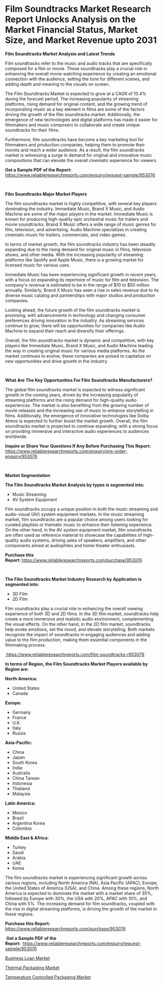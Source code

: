 <p><h1>Film Soundtracks Market Research Report Unlocks Analysis on the Market Financial Status, Market Size, and Market Revenue upto 2031</h1></p><p><strong>Film Soundtracks Market Analysis and Latest Trends</strong></p>
<p><p>Film soundtracks refer to the music and audio tracks that are specifically composed for a film or movie. These soundtracks play a crucial role in enhancing the overall movie watching experience by creating an emotional connection with the audience, setting the tone for different scenes, and adding depth and meaning to the visuals on screen.</p><p>The Film Soundtracks Market is expected to grow at a CAGR of 10.4% during the forecast period. The increasing popularity of streaming platforms, rising demand for original content, and the growing trend of incorporating music as a key element in films are some of the factors driving the growth of the film soundtracks market. Additionally, the emergence of new technologies and digital platforms has made it easier for filmmakers and music composers to collaborate and create unique soundtracks for their films.</p><p>Furthermore, film soundtracks have become a key marketing tool for filmmakers and production companies, helping them to promote their movies and reach a wider audience. As a result, the film soundtracks market is witnessing a surge in demand for original and innovative music compositions that can elevate the overall cinematic experience for viewers.</p></p>
<p><strong>Get a Sample PDF of the Report:&nbsp;</strong> <a href="https://www.reliableresearchreports.com/enquiry/request-sample/953076">https://www.reliableresearchreports.com/enquiry/request-sample/953076</a></p>
<p>&nbsp;</p>
<p><strong>Film Soundtracks Major Market Players</strong></p>
<p><p>The film soundtracks market is highly competitive, with several key players dominating the industry. Immediate Music, Brand X Music, and Audio Machine are some of the major players in the market. Immediate Music is known for producing high-quality epic orchestral music for trailers and movie soundtracks. Brand X Music offers a wide range of music genres for film, television, and advertising. Audio Machine specializes in creating cinematic music for trailers, commercials, and video games.</p><p>In terms of market growth, the film soundtracks industry has been steadily expanding due to the rising demand for original music in films, television shows, and other media. With the increasing popularity of streaming platforms like Spotify and Apple Music, there is a growing market for licensed music for various uses.</p><p>Immediate Music has been experiencing significant growth in recent years, with a focus on expanding its repertoire of music for film and television. The company's revenue is estimated to be in the range of $10 to $50 million annually. Similarly, Brand X Music has seen a rise in sales revenue due to its diverse music catalog and partnerships with major studios and production companies.</p><p>Looking ahead, the future growth of the film soundtracks market is promising, with advancements in technology and changing consumer preferences driving innovation in the industry. As streaming services continue to grow, there will be opportunities for companies like Audio Machine to expand their reach and diversify their offerings.</p><p>Overall, the film soundtracks market is dynamic and competitive, with key players like Immediate Music, Brand X Music, and Audio Machine leading the way in creating original music for various media platforms. As the market continues to evolve, these companies are poised to capitalize on new opportunities and drive growth in the industry.</p></p>
<p>&nbsp;</p>
<p><strong>What Are The Key Opportunities For Film Soundtracks Manufacturers?</strong></p>
<p><p>The global film soundtracks market is expected to witness significant growth in the coming years, driven by the increasing popularity of streaming platforms and the rising demand for high-quality audio experiences. The market is also benefiting from the growing number of movie releases and the increasing use of music to enhance storytelling in films. Additionally, the emergence of innovative technologies like Dolby Atmos is expected to further boost the market growth. Overall, the film soundtracks market is projected to continue expanding, with a strong focus on providing immersive and interactive audio experiences to audiences worldwide.</p></p>
<p><strong>Inquire or Share Your Questions If Any Before Purchasing This Report:</strong> <a href="https://www.reliableresearchreports.com/enquiry/pre-order-enquiry/953076">https://www.reliableresearchreports.com/enquiry/pre-order-enquiry/953076</a></p>
<p>&nbsp;</p>
<p><strong>Market Segmentation</strong></p>
<p><strong>The Film Soundtracks Market Analysis by types is segmented into:</strong></p>
<p><ul><li>Music Streaming</li><li>AV System Equipment</li></ul></p>
<p><p>Film soundtracks occupy a unique position in both the music streaming and audio-visual (AV) system equipment markets. In the music streaming market, film soundtracks are a popular choice among users looking for curated playlists or thematic music to enhance their listening experience. On the other hand, in the AV system equipment market, film soundtracks are often used as reference material to showcase the capabilities of high-quality audio systems, driving sales of speakers, amplifiers, and other components aimed at audiophiles and home theater enthusiasts.</p></p>
<p><strong>Purchase this Report:&nbsp;</strong><a href="https://www.reliableresearchreports.com/purchase/953076">https://www.reliableresearchreports.com/purchase/953076</a></p>
<p>&nbsp;</p>
<p><strong>The Film Soundtracks Market Industry Research by Application is segmented into:</strong></p>
<p><ul><li>3D Film</li><li>2D Film</li></ul></p>
<p><p>Film soundtracks play a crucial role in enhancing the overall viewing experience of both 3D and 2D films. In the 3D film market, soundtracks help create a more immersive and realistic audio environment, complementing the visual effects. On the other hand, in the 2D film market, soundtracks help evoke emotions, set the mood, and elevate storytelling. Both markets recognize the impact of soundtracks in engaging audiences and adding value to the film production, making them essential components in the filmmaking process.</p></p>
<p><a href="https://www.reliableresearchreports.com/film-soundtracks-r953076">&nbsp;https://www.reliableresearchreports.com/film-soundtracks-r953076</a></p>
<p><strong>In terms of Region, the Film Soundtracks Market Players available by Region are:</strong></p>
<p>
    <p> <strong> North America: </strong>
        <ul>
            <li>United States</li>
            <li>Canada</li>
        </ul>
        </p> 
    <p> <strong> Europe: </strong>
        <ul>
            <li>Germany</li>
            <li>France</li>
            <li>U.K.</li>
            <li>Italy</li>
            <li>Russia</li>
        </ul>
        </p> 
    <p> <strong> Asia-Pacific: </strong>
        <ul>
            <li>China</li>
            <li>Japan</li>
            <li>South Korea</li>
            <li>India</li>
            <li>Australia</li>
            <li>China Taiwan</li>
            <li>Indonesia</li>
            <li>Thailand</li>
            <li>Malaysia</li>
        </ul>
        </p> 
    <p> <strong> Latin America: </strong>
        <ul>
            <li>Mexico</li>
            <li>Brazil</li>
            <li>Argentina Korea</li>
            <li>Colombia</li>
        </ul>
        </p> 
    <p> <strong> Middle East & Africa: </strong>
        <ul>
            <li>Turkey</li>
            <li>Saudi</li>
            <li>Arabia</li>
            <li>UAE</li>
            <li>Korea</li>
        </ul>
    </p>
    </p>
<p><p>The film soundtracks market is experiencing significant growth across various regions, including North America (NA), Asia Pacific (APAC), Europe, the United States of America (USA), and China. Among these regions, North America is expected to dominate the market with a market share of 35%, followed by Europe with 30%, the USA with 20%, APAC with 10%, and China with 5%. The increasing demand for film soundtracks, coupled with the rise in digital streaming platforms, is driving the growth of the market in these regions.</p></p>
<p><strong>Purchase this Report: </strong><a href="https://www.reliableresearchreports.com/purchase/953076">https://www.reliableresearchreports.com/purchase/953076</a></p>
<p>&nbsp;<strong>Get a Sample PDF of the Report:&nbsp;&nbsp;</strong><a href="https://www.reliableresearchreports.com/enquiry/request-sample/953076">https://www.reliableresearchreports.com/enquiry/request-sample/953076</a></p>
<p><strong></strong></p>
<p><p><a href="https://github.com/RichRobinson5/Market-Research-Report-List-5/blob/main/business-loan-market.md">Business Loan Market</a></p><p><a href="https://www.linkedin.com/pulse/thermal-packaging-market-research-report-unlocks-analysis-ih4le?trackingId=mPAO43SslwEFdp6DlGIyOw%3D%3D">Thermal Packaging Market</a></p><p><a href="https://www.linkedin.com/pulse/temperature-controlled-packaging-market-comprehensive-report-meq7e?trackingId=6k1ckHwLCqBDlEIDUia1cw%3D%3D">Temperature Controlled Packaging Market</a></p></p>